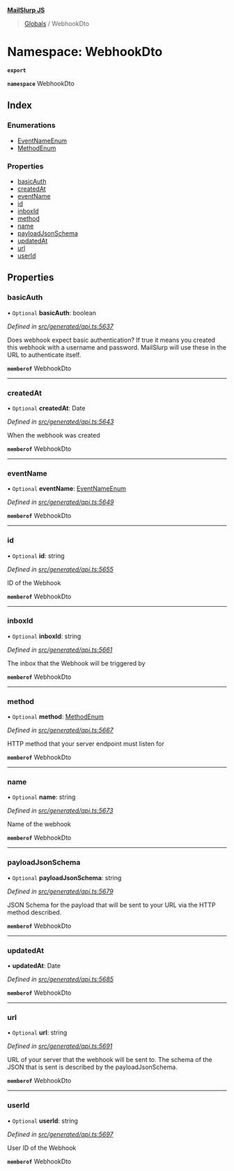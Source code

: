 **[MailSlurp JS](../README.md)**

> [Globals](../README.md) / WebhookDto

# Namespace: WebhookDto

**`export`** 

**`namespace`** WebhookDto

## Index

### Enumerations

* [EventNameEnum](../enums/webhookdto.eventnameenum.md)
* [MethodEnum](../enums/webhookdto.methodenum.md)

### Properties

* [basicAuth](webhookdto.md#basicauth)
* [createdAt](webhookdto.md#createdat)
* [eventName](webhookdto.md#eventname)
* [id](webhookdto.md#id)
* [inboxId](webhookdto.md#inboxid)
* [method](webhookdto.md#method)
* [name](webhookdto.md#name)
* [payloadJsonSchema](webhookdto.md#payloadjsonschema)
* [updatedAt](webhookdto.md#updatedat)
* [url](webhookdto.md#url)
* [userId](webhookdto.md#userid)

## Properties

### basicAuth

• `Optional` **basicAuth**: boolean

*Defined in [src/generated/api.ts:5637](https://github.com/mailslurp/mailslurp-client/blob/730b817/src/generated/api.ts#L5637)*

Does webhook expect basic authentication? If true it means you created this webhook with a username and password. MailSlurp will use these in the URL to authenticate itself.

**`memberof`** WebhookDto

___

### createdAt

• `Optional` **createdAt**: Date

*Defined in [src/generated/api.ts:5643](https://github.com/mailslurp/mailslurp-client/blob/730b817/src/generated/api.ts#L5643)*

When the webhook was created

**`memberof`** WebhookDto

___

### eventName

• `Optional` **eventName**: [EventNameEnum](../enums/webhookdto.eventnameenum.md)

*Defined in [src/generated/api.ts:5649](https://github.com/mailslurp/mailslurp-client/blob/730b817/src/generated/api.ts#L5649)*

**`memberof`** WebhookDto

___

### id

• `Optional` **id**: string

*Defined in [src/generated/api.ts:5655](https://github.com/mailslurp/mailslurp-client/blob/730b817/src/generated/api.ts#L5655)*

ID of the Webhook

**`memberof`** WebhookDto

___

### inboxId

• `Optional` **inboxId**: string

*Defined in [src/generated/api.ts:5661](https://github.com/mailslurp/mailslurp-client/blob/730b817/src/generated/api.ts#L5661)*

The inbox that the Webhook will be triggered by

**`memberof`** WebhookDto

___

### method

• `Optional` **method**: [MethodEnum](../enums/webhookdto.methodenum.md)

*Defined in [src/generated/api.ts:5667](https://github.com/mailslurp/mailslurp-client/blob/730b817/src/generated/api.ts#L5667)*

HTTP method that your server endpoint must listen for

**`memberof`** WebhookDto

___

### name

• `Optional` **name**: string

*Defined in [src/generated/api.ts:5673](https://github.com/mailslurp/mailslurp-client/blob/730b817/src/generated/api.ts#L5673)*

Name of the webhook

**`memberof`** WebhookDto

___

### payloadJsonSchema

• `Optional` **payloadJsonSchema**: string

*Defined in [src/generated/api.ts:5679](https://github.com/mailslurp/mailslurp-client/blob/730b817/src/generated/api.ts#L5679)*

JSON Schema for the payload that will be sent to your URL via the HTTP method described.

**`memberof`** WebhookDto

___

### updatedAt

•  **updatedAt**: Date

*Defined in [src/generated/api.ts:5685](https://github.com/mailslurp/mailslurp-client/blob/730b817/src/generated/api.ts#L5685)*

**`memberof`** WebhookDto

___

### url

• `Optional` **url**: string

*Defined in [src/generated/api.ts:5691](https://github.com/mailslurp/mailslurp-client/blob/730b817/src/generated/api.ts#L5691)*

URL of your server that the webhook will be sent to. The schema of the JSON that is sent is described by the payloadJsonSchema.

**`memberof`** WebhookDto

___

### userId

• `Optional` **userId**: string

*Defined in [src/generated/api.ts:5697](https://github.com/mailslurp/mailslurp-client/blob/730b817/src/generated/api.ts#L5697)*

User ID of the Webhook

**`memberof`** WebhookDto
